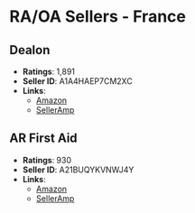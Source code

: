 # RA/OA Sellers - France

## Dealon
- **Ratings**: 1,891
- **Seller ID**: A1A4HAEP7CM2XC
- **Links**:
  - [Amazon](https://www.amazon.fr/sp?seller=A1A4HAEP7CM2XC)
  - [SellerAmp](https://sas.selleramp.com/sas/lookup?search_term=https%3A%2F%2Fwww.amazon.fr%2Fs%3Fi%3Dmerchant-items%26me%3DA1A4HAEP7CM2XC%26marketplaceID%3DA13V1IB3VIYZZH)

## AR First Aid
- **Ratings**: 930
- **Seller ID**: A21BUQYKVNWJ4Y
- **Links**:
  - [Amazon](https://www.amazon.fr/sp?seller=A21BUQYKVNWJ4Y)
  - [SellerAmp](https://sas.selleramp.com/sas/lookup?search_term=https%3A%2F%2Fwww.amazon.fr%2Fs%3Fi%3Dmerchant-items%26me%3DA21BUQYKVNWJ4Y%26marketplaceID%3DA13V1IB3VIYZZH) 
